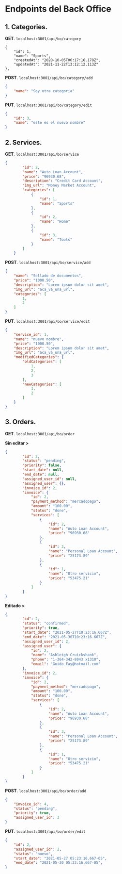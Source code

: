 # Endpoints del Back Office
## 1. Categories.
**GET**. `localhost:3001/api/bo/category`

    {
        "id": 1,
        "name": "Sports",
        "createdAt": "2020-10-05T06:17:16.178Z",
        "updatedAt": "2021-11-22T13:12:12.113Z"
    },

**POST**. `localhost:3001/api/bo/category/add`

```json
{
    "name": "Soy otra categoria"
}
```

**PUT**. `localhost:3001/api/bo/category/edit`

```json
{
    "id": 3,
    "name": "este es el nuevo nombre"
}
```

## 2. Services.
**GET**. `localhost:3001/api/bo/service`

```json
{
        "id": 2,
        "name": "Auto Loan Account",
        "price": "96930.68",
        "description": "Credit Card Account",
        "img_url": "Money Market Account",
        "categories": [
            {
                "id": 1,
                "name": "Sports"
            },
            {
                "id": 2,
                "name": "Home"
            },
            {
                "id": 3,
                "name": "Tools"
            }
        ]
    }
```

**POST**. `localhost:3001/api/bo/service/add`

```json
{
    "name": "Sellado de documentos",
    "price": "1000.50",
    "description": "Lorem ipsum dolor sit amet",
    "img_url": "aca_va_una_url",
    "categories": [
        1,
        2
    ]
}
```

**PUT**. `localhost:3001/api/bo/service/edit`

```json
{
    "service_id": 1,
    "name": "nuevo nombre",
	"price": "1000.50",
    "description": "Lorem ipsum dolor sit amet",
    "img_url": "aca_va_una_url",
    "modifiedCategories": {
        "oldCategories": [
            1,
            2,
            3
        ],
        "newCategories": [
            1,
            2
        ]
    }
}
```

## 3. Orders.
**GET**. `localhost:3001/api/bo/order`

**Sin editar >**

```json
{
        "id": 2,
        "status": "pending",
        "priority": false,
        "start_date": null,
        "end_date": null,
        "assigned_user_id": null,
        "assigned_user": {},
        "invoice_id": 2,
        "invoice": {
            "id": 2,
            "payment_method": "mercadopago",
            "amount": "100.00",
            "status": "done",
            "services": [
                {
                    "id": 2,
                    "name": "Auto Loan Account",
                    "price": "96930.68"
                },
                {
                    "id": 3,
                    "name": "Personal Loan Account",
                    "price": "25173.89"
                },
                {
                    "id": 1,
                    "name": "Otro servicio",
                    "price": "53475.21"
                }
            ]
        }
}
```

**Editado >**

```json
{
        "id": 2,
        "status": "confirmed",
        "priority": true,
        "start_date": "2021-05-27T10:23:16.667Z",
        "end_date": "2021-05-30T10:23:16.667Z",
        "assigned_user_id": 2,
        "assigned_user": {
            "id": 2,
            "name": "Ashleigh Cruickshank",
            "phone": "1-364-342-8043 x1310",
            "email": "Guido_Fay@hotmail.com"
        },
        "invoice_id": 2,
        "invoice": {
            "id": 2,
            "payment_method": "mercadopago",
            "amount": "100.00",
            "status": "done",
            "services": [
                {
                    "id": 2,
                    "name": "Auto Loan Account",
                    "price": "96930.68"
                },
                {
                    "id": 3,
                    "name": "Personal Loan Account",
                    "price": "25173.89"
                },
                {
                    "id": 1,
                    "name": "Otro servicio",
                    "price": "53475.21"
                }
            ]
        }
}
```

**POST**. `localhost:3001/api/bo/order/add`

```json
{
    "invoice_id": 4,
    "status": "pending",
    "priority": true,
    "assigned_user_id": 3
}
```

**PUT**. `localhost:3001/api/bo/order/edit`

```json
{
    "id": 2,
    "assigned_user_id": 2,
    "status": "nuevo",
    "start_date": "2021-05-27 05:23:16.667-05",
    "end_date": "2021-05-30 05:23:16.667-05",
}
```
